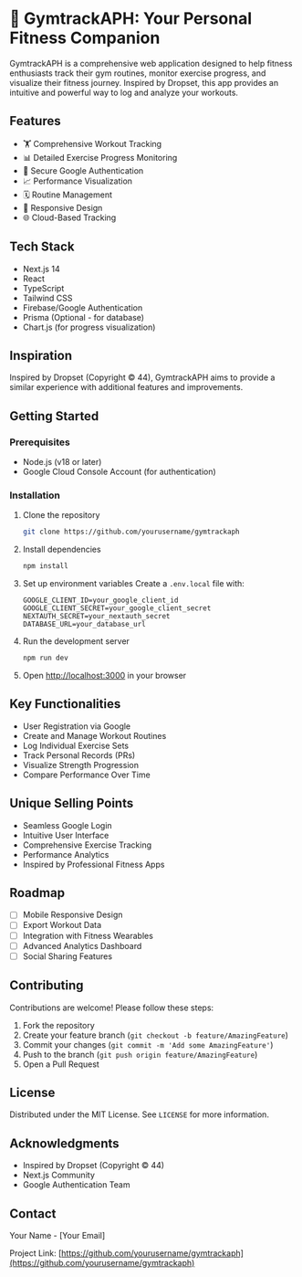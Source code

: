# 💪 GymtrackAPH: Your Personal Fitness Companion

GymtrackAPH is a comprehensive web application designed to help fitness enthusiasts track their gym routines, monitor exercise progress, and visualize their fitness journey. Inspired by Dropset, this app provides an intuitive and powerful way to log and analyze your workouts.

## Features

- 🏋️ Comprehensive Workout Tracking
- 📊 Detailed Exercise Progress Monitoring
- 🔐 Secure Google Authentication
- 📈 Performance Visualization
- 🗓️ Routine Management
- 📱 Responsive Design
- 🌐 Cloud-Based Tracking

## Tech Stack

- Next.js 14
- React
- TypeScript
- Tailwind CSS
- Firebase/Google Authentication
- Prisma (Optional - for database)
- Chart.js (for progress visualization)

## Inspiration

Inspired by Dropset (Copyright © 44), GymtrackAPH aims to provide a similar experience with additional features and improvements.

## Getting Started

### Prerequisites

- Node.js (v18 or later)
- Google Cloud Console Account (for authentication)

### Installation

1. Clone the repository
   ```bash
   git clone https://github.com/yourusername/gymtrackaph
   ```

2. Install dependencies
   ```bash
   npm install
   ```

3. Set up environment variables
   Create a `.env.local` file with:
   ```env
   GOOGLE_CLIENT_ID=your_google_client_id
   GOOGLE_CLIENT_SECRET=your_google_client_secret
   NEXTAUTH_SECRET=your_nextauth_secret
   DATABASE_URL=your_database_url
   ```

4. Run the development server
   ```bash
   npm run dev
   ```

5. Open [http://localhost:3000](http://localhost:3000) in your browser

## Key Functionalities

- User Registration via Google
- Create and Manage Workout Routines
- Log Individual Exercise Sets
- Track Personal Records (PRs)
- Visualize Strength Progression
- Compare Performance Over Time

## Unique Selling Points

- Seamless Google Login
- Intuitive User Interface
- Comprehensive Exercise Tracking
- Performance Analytics
- Inspired by Professional Fitness Apps

## Roadmap

- [ ] Mobile Responsive Design
- [ ] Export Workout Data
- [ ] Integration with Fitness Wearables
- [ ] Advanced Analytics Dashboard
- [ ] Social Sharing Features

## Contributing

Contributions are welcome! Please follow these steps:
1. Fork the repository
2. Create your feature branch (`git checkout -b feature/AmazingFeature`)
3. Commit your changes (`git commit -m 'Add some AmazingFeature'`)
4. Push to the branch (`git push origin feature/AmazingFeature`)
5. Open a Pull Request

## License

Distributed under the MIT License. See `LICENSE` for more information.

## Acknowledgments

- Inspired by Dropset (Copyright © 44)
- Next.js Community
- Google Authentication Team

## Contact

Your Name - [Your Email]

Project Link: [https://github.com/yourusername/gymtrackaph](https://github.com/yourusername/gymtrackaph)
